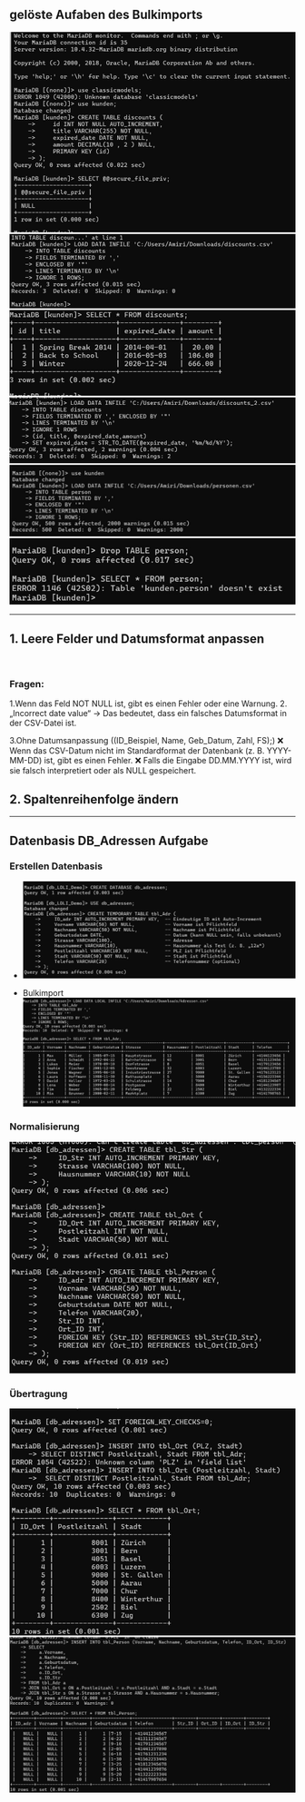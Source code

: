 ## gelöste Aufaben des Bulkimports

![](/subquery_pic/import1.jpg)
![A1](/subquery_pic/discount_import.jpg)
![](/subquery_pic/discount_import2.jpg)
![](/subquery_pic/discount_import3.jpg)
![](/subquery_pic/person_table.jpg)
![](/subquery_pic/delet_person.jpg)


---
##  1. Leere Felder und Datumsformat anpassen
![]()

### Fragen:
1.Wenn das Feld NOT NULL ist, gibt es einen Fehler oder eine Warnung.
2.
„Incorrect date value“ → Das bedeutet, dass ein falsches Datumsformat in der CSV-Datei ist.

3.Ohne Datumsanpassung ((ID_Beispiel, Name, Geb_Datum, Zahl, FS);)
❌ Wenn das CSV-Datum nicht im Standardformat der Datenbank (z. B. YYYY-MM-DD) ist, gibt es einen Fehler.
❌ Falls die Eingabe DD.MM.YYYY ist, wird sie falsch interpretiert oder als NULL gespeichert.

## 2. Spaltenreihenfolge ändern

---
## Datenbasis DB_Adressen Aufgabe
### Erstellen Datenbasis
- 
  ![](/subquery_pic/l2_0.jpg)
  
- Bulkimport
    ![](/subquery_pic/l2_1.jpg)

### Normalisierung
  
![](/subquery_pic/l2_02.jpg)
###  Übertragung
  ![](/subquery_pic/l2_2.jpg)
  ![](/subquery_pic/l2_3.jpg)


